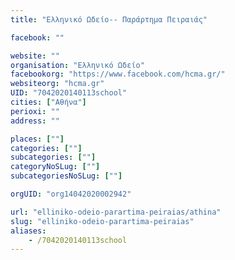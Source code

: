 ```yaml
---
title: "Ελληνικό Ωδείο-- Παράρτημα Πειραιάς"

facebook: ""

website: ""
organisation: "Ελληνικό Ωδείο"
facebookorg: "https://www.facebook.com/hcma.gr/"
websiteorg: "hcma.gr"
UID: "7042020140113school"
cities: ["Αθήνα"]
perioxi: ""
address: ""

places: [""]
categories: [""]
subcategories: [""]
categoryNoSLug: [""]
subcategoriesNoSLug: [""]

orgUID: "org14042020002942"

url: "elliniko-odeio-parartima-peiraias/athina"
slug: "elliniko-odeio-parartima-peiraias"
aliases:
    - /7042020140113school
---
```





